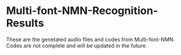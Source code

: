 # Multi-font-NMN-Recognition-Results
These are the genetated audio files and codes from Multi-font-NMN.  
Codes are not complete and will be updated in the future.
